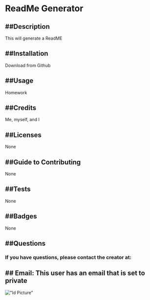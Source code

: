 
# ReadMe Generator
     
## ##Description
This will generate a ReadME
     
## ##Installation
Download from Github

## ##Usage
Homework
     
## ##Credits
Me, myself, and I
     
## ##Licenses
None
     
## ##Guide to Contributing
None
     
## ##Tests
None
     
## ##Badges
None
     
## ##Questions
     
### If you have questions, please contact the creator at:
     
## ## Email: This user has an email that is set to private
!["Id Picture"](https://avatars3.githubusercontent.com/u/55213361?v=4)
